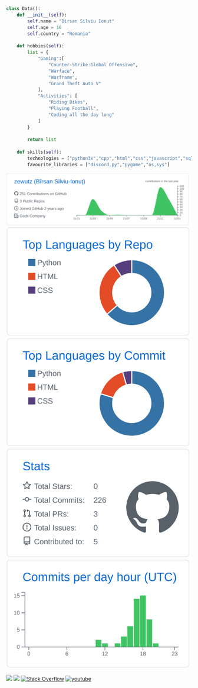 ```py
class Data():
    def __init__(self):
        self.name = "Birsan Silviu Ionut"
        self.age = 16
        self.country = "Romania"

    def hobbies(self):
        list = {
            "Gaming":[
                "Counter-Strike:Global Offensive",
                "Warface",
                "Warframe",
                "Grand Theft Auto V"
            ],
            "Activities": [
                "Riding Bikes",
                "Playing Football",
                "Coding all the day long"
            ]
        }
    
        return list
   
    def skills(self):
        technologies = ["python3x","cpp","html","css","javascript","sql"]
        favourite_libraries = ["discord.py","pygame","os,sys"]
```
<div align="left">
  

[![](https://raw.githubusercontent.com/zewutz/zewutz/main/profile-summary-card-output/github/0-profile-details.svg)](https://github.com/vn7n24fzkq/github-profile-summary-cards)
[![](https://raw.githubusercontent.com/zewutz/zewutz/main/profile-summary-card-output/github/1-repos-per-language.svg)](https://github.com/vn7n24fzkq/github-profile-summary-cards) [![](https://raw.githubusercontent.com/zewutz/zewutz/main/profile-summary-card-output/github/2-most-commit-language.svg)](https://github.com/vn7n24fzkq/github-profile-summary-cards)
[![](https://raw.githubusercontent.com/zewutz/zewutz/main/profile-summary-card-output/github/3-stats.svg)](https://github.com/vn7n24fzkq/github-profile-summary-cards) [![](https://raw.githubusercontent.com/zewutz/zewutz/main/profile-summary-card-output/github/4-productive-time.svg)](https://github.com/vn7n24fzkq/github-profile-summary-cards)


  <p align="left>
    <a href="mailto:zewutz@gmail.com"><img src="https://img.shields.io/badge/-Gmail-D14836?style=for-the-badge&logo=Gmail&logoColor=white"/></a>
    <a href="https://instagram.com/zewutz"><img src="https://img.shields.io/badge/-Instagram-E4405F?style=for-the-badge&logo=Instagram&logoColor=white"/></a>
    <a href="https://stackoverflow.com/users/13852198/zewutz" target="_blank"><img alt="Stack Overflow" src="https://img.shields.io/badge/Stack_Overflow-FE7A16?style=for-the-badge&logo=stack-overflow&logoColor=white"></a>
    <a href="https://youtube.com/zewutz"><img alt="youtube" src="https://img.shields.io/badge/youtube-%23FF0000.svg?&style=for-the-badge&logo=youtube&logoColor=white"></img></a>
  </p>

</div>
